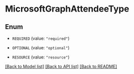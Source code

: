 # MicrosoftGraphAttendeeType

## Enum


* `REQUIRED` (value: `"required"`)

* `OPTIONAL` (value: `"optional"`)

* `RESOURCE` (value: `"resource"`)


[[Back to Model list]](../README.md#documentation-for-models) [[Back to API list]](../README.md#documentation-for-api-endpoints) [[Back to README]](../README.md)


